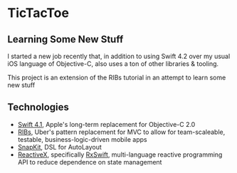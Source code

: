 # TicTacToe

## Learning Some New Stuff

I started a new job recently that, in addition to using Swift 4.2 over my usual iOS language of Objective-C, also uses a ton of other libraries & tooling.

This project is an extension of the RIBs tutorial in an attempt to learn some new stuff

## Technologies

* [Swift 4.1](https://swift.org), Apple's long-term replacement for Objective-C 2.0
* [RIBs](https://github.com/uber/ribs), Uber's pattern replacement for MVC to allow for team-scaleable, testable, business-logic-driven mobile apps
* [SnapKit](http://snapkit.io//), DSL for AutoLayout
* [ReactiveX](http://reactivex.io), specifically [RxSwift](https://github.com/ReactiveX/RxSwift), multi-language reactive programming API to reduce dependence on state management
